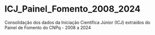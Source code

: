 # ICJ_Painel_Fomento_2008_2024
Consolidação dos dados da Iniciação Científica Júnior (ICJ) extraídos do Painel de Fomento do CNPq - 2008 a 2024
